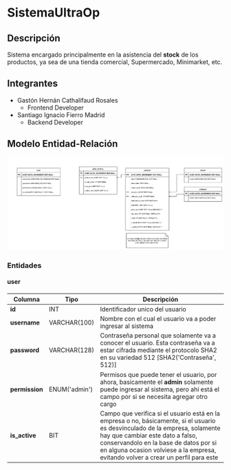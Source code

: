 # SistemaUltraOp 

## Descripción
Sistema encargado principalmente en la asistencia del **stock** de los productos, 
ya sea de una tienda comercial, Supermercado, Minimarket, etc. 

## Integrantes
- Gastón Hernán Cathalifaud Rosales
    - Frontend Developer
- Santiago Ignacio Fierro Madrid
    - Backend Developer

## Modelo Entidad-Relación
![Modelo E-R](docs/stock_productos.png)

### Entidades

#### user

| **Columna** | Tipo | **Descripción** |
|-------------|------|-----------------|
| **id** | INT |Identificador unico del usuario |
| **username** | VARCHAR(100) | Nombre con el cual el usuario va a poder ingresar al sistema |
| **password** | VARCHAR(128) | Contraseña personal que solamente va a conocer el usuario. Esta contraseña va a estar cifrada mediante el protocolo SHA2 en su variedad 512 [SHA2('Contraseña', 512)] |
| **permission** | ENUM('admin') | Permisos que puede tener el usuario, por ahora, basicamente el **admin** solamente puede ingresar al sistema, pero ahí está el campo por si se necesita agregar otro cargo |
| **is_active** | BIT | Campo que verifica si el usuario está en la empresa o no, básicamente, si el usuario es desvinculado de la empresa, solamente hay que cambiar este dato a falso, conservandolo en la base de datos por si en alguna ocasion volviese a la empresa, evitando volver a crear un perfil para este |